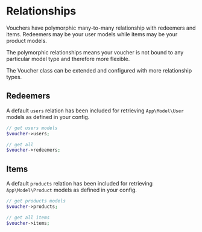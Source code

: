 # Relationships

Vouchers have polymorphic many-to-many relationship with redeemers and items.
Redeemers may be your user models while items may be your product models.

The polymorphic relationships means your voucher is not bound to any particular model type and therefore more flexible.

The Voucher class can be extended and configured with more relationship types.

## Redeemers
A default `users` relation has been included for retrieving `App\Model\User` models as defined in your config.

```php
// get users models
$voucher->users;

// get all
$voucher->redeemers;
```

## Items
A default `products` relation has been included for retrieving `App\Model\Product` models as defined in your config.

```php
// get products models
$voucher->products;

// get all items
$voucher->items;
```
